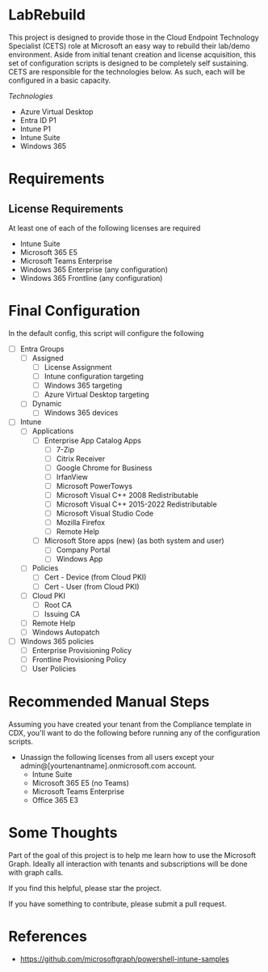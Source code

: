 # LabRebuild
This project is designed to provide those in the Cloud Endpoint Technology Specialist (CETS) role at Microsoft an easy way to rebuild their lab/demo environment. Aside from initial tenant creation and license acquisition, this set of configuration scripts is designed to be completely self sustaining. CETS are responsible for the technologies below. As such, each will be configured in a basic capacity.

*Technologies*
- Azure Virtual Desktop
- Entra ID P1
- Intune P1
- Intune Suite
- Windows 365

# Requirements
## License Requirements
At least one of each of the following licenses are required 
- Intune Suite
- Microsoft 365 E5
- Microsoft Teams Enterprise
- Windows 365 Enterprise (any configuration)
- Windows 365 Frontline (any configuration)

# Final Configuration
In the default config, this script will configure the following
- [ ] Entra Groups
    - [ ] Assigned
        - [ ] License Assignment
        - [ ] Intune configuration targeting
        - [ ] Windows 365 targeting
        - [ ] Azure Virtual Desktop targeting
    - [ ] Dynamic
        - [ ] Windows 365 devices
- [ ] Intune
    - [ ] Applications
        - [ ] Enterprise App Catalog Apps
            - [ ] 7-Zip
            - [ ] Citrix Receiver
            - [ ] Google Chrome for Business
            - [ ] IrfanView
            - [ ] Microsoft PowerTowys
            - [ ] Microsoft Visual C++ 2008 Redistributable
            - [ ] Microsoft Visual C++ 2015-2022 Redistributable
            - [ ] Microsoft Visual Studio Code
            - [ ] Mozilla Firefox
            - [ ] Remote Help
        - [ ] Microsoft Store apps (new) (as both system and user)
            - [ ] Company Portal
            - [ ] Windows App
    - [ ] Policies
        - [ ] Cert - Device (from Cloud PKI)
        - [ ] Cert - User (from Cloud PKI)
    - [ ] Cloud PKI
        - [ ] Root CA
        - [ ] Issuing CA
    - [ ] Remote Help
    - [ ] Windows Autopatch
- [ ] Windows 365 policies
    - [ ] Enterprise Provisioning Policy
    - [ ] Frontline Provisioning Policy
    - [ ] User Policies

# Recommended Manual Steps
Assuming you have created your tenant from the Compliance template in CDX, you'll want to do the following before running any of the configuration scripts.
- Unassign the following licenses from all users except your admin@[yourtenantname].onmicrosoft.com account.
    - Intune Suite
    - Microsoft 365 E5 (no Teams)
    - Microsoft Teams Enterprise
    - Office 365 E3

# Some Thoughts
Part of the goal of this project is to help me learn how to use the Microsoft Graph. Ideally all interaction with tenants and subscriptions will be done with graph calls.

If you find this helpful, please star the project.

If you have something to contribute, please submit a pull request.

# References
- https://github.com/microsoftgraph/powershell-intune-samples
